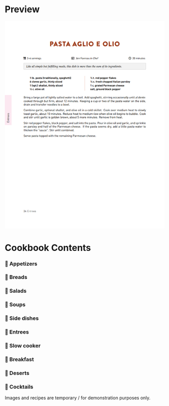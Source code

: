 # Preview
![Recipe preview](preview.png)

# Cookbook Contents
### :grapes: Appetizers
### :bread: Breads
### :herb: Salads
### :ramen: Soups
### :rice: Side dishes
### :curry: Entrees
### :stew: Slow cooker
### :egg: Breakfast
### :custard: Deserts
### :tropical_drink: Cocktails

Images and recipes are temporary / for demonstration purposes only.